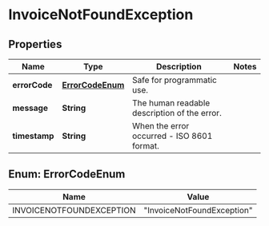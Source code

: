 

# InvoiceNotFoundException


## Properties

| Name | Type | Description | Notes |
|------------ | ------------- | ------------- | -------------|
|**errorCode** | [**ErrorCodeEnum**](#ErrorCodeEnum) | Safe for programmatic use. |  |
|**message** | **String** | The human readable description of the error. |  |
|**timestamp** | **String** | When the error occurred - ISO 8601 format. |  |



## Enum: ErrorCodeEnum

| Name | Value |
|---- | -----|
| INVOICENOTFOUNDEXCEPTION | &quot;InvoiceNotFoundException&quot; |



